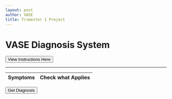 ```yaml
---
layout: post
author: VASE
title: Trimester 1 Project
---
```


<html lang="eng">
<head>
    <meta charset ="UTF-8">
    <meta name="viewport" content="width=device-width, initial-scale=1.0">
</head>
<body id="button">
    <div>
        <div class="vertical-center">
         <h1>VASE Diagnosis System</h1>
        </div>
        <div class="vertical-center">
            <BUTTON class="instructbtn" ONCLICK="ShowAndHide()">View Instructions Here</BUTTON>
            <div ID="Instructions" STYLE="display:none">Welcome to our VASE Diagnosis System. This system will help provide you with a diagnosis. All you need to do is select the symptoms you might have with the checkboxes below. Then click the 'Get Diagnosis' button at the bottom, and you'll receive a report on the condition you might have, steps to take in the future, as well as an option to get the report sent to your email.</div>
        </div>
        <hr>
            <table class="table-latitude">
                <thead>
                    <tr>
                        <th>Symptoms</th>
                        <th>Check what Applies</th>
                    </tr>
                    </thead>
                    <tbody id="result">
                    </tbody>
            </table>
    </div>
    <div class="vertical-center">
        <BUTTON id="btn_get_diagnosis" class="instructbtn">Get Diagnosis</BUTTON>
    </div>
</body>
</html>

 <script> 
    sympDict = {};

    const resultContainer = document.getElementById("result");

    const btnDiag = document.getElementById("btn_get_diagnosis");
    btnDiag.addEventListener('click', (event) => {
        sympStr = "";
        for (const s in sympDict) {
            if (sympDict[s]) {
                sympStr = sympStr + s + ", ";
            }
        }
        alert(sympStr);
    })
    
    const url = "https://vase.nighthawkcodescrums.gq/api/diagnosis/symptoms";

    const options = {
        method: 'GET', // *GET, POST, PUT, DELETE, etc.
        mode: 'cors', // no-cors, *cors, same-origin
        cache: 'default', // *default, no-cache, reload, force-cache, only-if-cached
        credentials: 'omit', // include, *same-origin, omit
        headers: {
            'Content-Type': 'application/json'
            // 'Content-Type': 'application/x-www-form-urlencoded',
        },
    };
    // prepare fetch PUT options, clones with JS Spread Operator (...)
    const put_options = {...options, method: 'PUT'}; // clones and replaces method

    // fetch the API
    fetch(url, options)
        // response is a RESTful "promise" on any successful fetch
        .then(response => {
            // check for response errors
            if (response.status !== 200) {
                error('GET API response failure: ' + response.status);
                return;
            }
            // valid response will have JSON data
            response.json().then(data => {
                console.log(data);

                    for (const symptom of data){
                        console.log(symptom);
                    
                        const tr = document.createElement("tr");
                    
                        const symptom_ele = document.createElement("td");
                        symptom_ele.innerHTML = symptom.toString();

                        const status = document.createElement("td");
                        var x = document.createElement("INPUT");
                        x.setAttribute("type", "checkbox");
                        x.setAttribute("id", symptom.toString());
                        x.setAttribute("class", "cell-center");

                        x.addEventListener('click', (event) => {
                            if (event.currentTarget.checked == true) {
                                sympDict[symptom] = true;
                                console.log(event.currentTarget.id);
                            } else {
                                console.log('you unchecked this box')
                                sympDict[symptom] = false;
                            }
                        })

                        status.appendChild(x);

                    // this builds ALL td's (cells) into tr element
                        tr.appendChild(symptom_ele);
                        tr.appendChild(status);
                        resultContainer.appendChild(tr);
                    }
        
                })
            })

    function ShowAndHide() {
        var instruct = document.getElementById('Instructions');
        if (instruct.style.display == 'none') {
            instruct.style.display = 'block';
        } else {
            instruct.style.display = 'none';
        }
    }
 </script>
